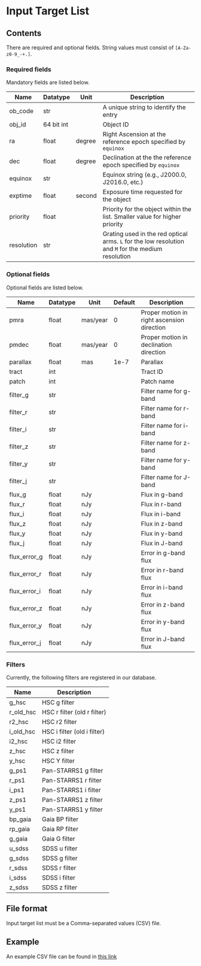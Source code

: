# Input Target List

## Contents

There are required and optional fields. String values must consist of `[A-Za-z0-9_-+.]`.


### Required fields

Mandatory fields are listed below.

| Name       | Datatype   | Unit   | Description                                                                                        |
|------------|------------|--------|----------------------------------------------------------------------------------------------------|
| ob_code    | str        |        | A unique string to identify the entry                                                              |
| obj_id     | 64 bit int |        | Object ID                                                                                          |
| ra         | float      | degree | Right Ascension at the reference epoch specified by `equinox`                                      |
| dec        | float      | degree | Declination at the the reference epoch specified by `equinox`                                      |
| equinox    | str        |        | Equinox string (e.g., J2000.0, J2016.0, etc.)                                                      |
| exptime    | float      | second | Exposure time requested for the object                                                             |
| priority   | float      |        | Priority for the object within the list. Smaller value for higher priority                         |
| resolution | str        |        | Grating used in the red optical arms. `L` for the low resolution and `M` for the medium resolution |




### Optional fields

Optional fields are listed below.

| Name         | Datatype | Unit     | Default | Description                                |
|--------------|----------|----------|---------|--------------------------------------------|
| pmra         | float    | mas/year | 0       | Proper motion in right ascension direction |
| pmdec        | float    | mas/year | 0       | Proper motion in declination direction     |
| parallax     | float    | mas      | 1e-7    | Parallax                                   |
| tract        | int      |          |         | Tract ID                                   |
| patch        | int      |          |         | Patch name                                 |
| filter_g     | str      |          |         | Filter name for g-band                     |
| filter_r     | str      |          |         | Filter name for r-band                     |
| filter_i     | str      |          |         | Filter name for i-band                     |
| filter_z     | str      |          |         | Filter name for z-band                     |
| filter_y     | str      |          |         | Filter name for y-band                     |
| filter_j     | str      |          |         | Filter name for J-band                     |
| flux_g       | float    | nJy      |         | Flux in g-band                             |
| flux_r       | float    | nJy      |         | Flux in r-band                             |
| flux_i       | float    | nJy      |         | Flux in i-band                             |
| flux_z       | float    | nJy      |         | Flux in z-band                             |
| flux_y       | float    | nJy      |         | Flux in y-band                             |
| flux_j       | float    | nJy      |         | Flux in J-band                             |
| flux_error_g | float    | nJy      |         | Error in g-band flux                       |
| flux_error_r | float    | nJy      |         | Error in r-band flux                       |
| flux_error_i | float    | nJy      |         | Error in i-band flux                       |
| flux_error_z | float    | nJy      |         | Error in z-band flux                       |
| flux_error_y | float    | nJy      |         | Error in y-band flux                       |
| flux_error_j | float    | nJy      |         | Error in J-band flux                       |

### Filters

Currently, the following filters are registered in our database.

| Name      | Description                 |
|-----------|-----------------------------|
| g_hsc     | HSC g filter                |
| r_old_hsc | HSC r filter (old r filter) |
| r2_hsc    | HSC r2 filter               |
| i_old_hsc | HSC i filter (old i filter) |
| i2_hsc    | HSC i2 filter               |
| z_hsc     | HSC z filter                |
| y_hsc     | HSC Y filter                |
| g_ps1     | Pan-STARRS1 g filter        |
| r_ps1     | Pan-STARRS1 r filter        |
| i_ps1     | Pan-STARRS1 i filter        |
| z_ps1     | Pan-STARRS1 z filter        |
| y_ps1     | Pan-STARRS1 y filter        |
| bp_gaia   | Gaia BP filter              |
| rp_gaia   | Gaia RP filter              |
| g_gaia    | Gaia G filter               |
| u_sdss    | SDSS u filter               |
| g_sdss    | SDSS g filter               |
| r_sdss    | SDSS r filter               |
| i_sdss    | SDSS i filter               |
| z_sdss    | SDSS z filter               |


## File format

Input target list must be a Comma-separated values (CSV) file.


## Example

An example CSV file can be found in [this link](examples/example_targetlist.csv)
